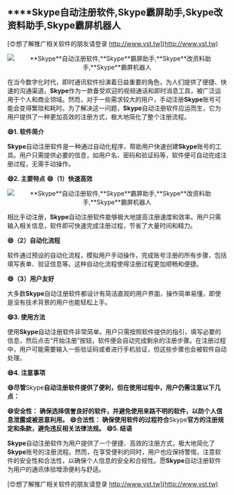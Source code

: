 ## ****Skype**自动注册软件,**Skype**霸屏助手,**Skype**改资料助手,**Skype**霸屏机器人**

[😍想了解推广相关软件的朋友请登录 http://www.vst.tw](http://www.vst.tw)

 <center><img src="https://vst.tw/MP4/tuiguang/png/0.png" alt="**Skype**自动注册软件,**Skype**霸屏助手,**Skype**改资料助手,**Skype**霸屏机器人"></center>

在当今数字化时代，即时通讯软件扮演着日益重要的角色，为人们提供了便捷、快速的沟通渠道。**Skype**作为一款备受欢迎的视频通话和即时消息工具，被广泛运用于个人和商业领域。然而，对于一些需求较大的用户，手动注册**Skype**账号可能会变得繁琐和耗时。为了解决这一问题，**Skype**自动注册软件应运而生，它为用户提供了一种更加高效的注册方式，极大地简化了整个注册流程。

**😄1. 软件简介**

**Skype**自动注册软件是一种通过自动化程序，帮助用户快速创建**Skype**账号的工具。用户只需提供必要的信息，如用户名、密码和验证码等，软件便可自动完成注册过程，无需手动操作。

**😄2. 主要特点**
**😄（1）快速高效**

 <center><img src="https://vst.tw/MP4/tuiguang/png/4.png" alt="**Skype**自动注册软件,**Skype**霸屏助手,**Skype**改资料助手,**Skype**霸屏机器人"></center>

相比手动注册，**Skype**自动注册软件能够极大地提高注册速度和效率。用户只需输入相关信息，软件即可快速完成注册过程，节省了大量时间和精力。

**😄（2）自动化流程**

软件通过预设的自动化流程，模拟用户手动操作，完成账号注册的所有步骤，包括填写表单、验证信息等。这种自动化流程使得注册过程更加顺畅和便捷。

**😄（3）用户友好**

大多数**Skype**自动注册软件都设计有简洁直观的用户界面，操作简单易懂，即使是没有技术背景的用户也能轻松上手。

**😄3. 使用方法**

使用**Skype**自动注册软件非常简单。用户只需按照软件提供的指引，填写必要的信息，然后点击“开始注册”按钮，软件便会自动完成剩余的注册步骤。在注册过程中，用户可能需要输入一些验证码或者进行手机验证，但这些步骤也会被软件自动处理。

**😄4. 注意事项**

**😄尽管**Skype**自动注册软件提供了便利，但在使用过程中，用户仍需注意以下几点：**

**😄安全性： 确保选择信誉良好的软件，并避免使用来路不明的软件，以防个人信息泄露或被恶意利用。**
**😄合法性： 确保使用软件的过程符合**Skype**官方的注册规定和条款，避免违反相关法律法规。**
**😄5. 结语**

**Skype**自动注册软件为用户提供了一个便捷、高效的注册方式，极大地简化了**Skype**账号的注册流程。然而，在享受便利的同时，用户也应保持警惕，注意软件的安全性和合法性，以确保个人信息的安全和合规性。愿**Skype**自动注册软件为用户的通讯体验增添便利与舒适。

[😍想了解推广相关软件的朋友请登录 http://www.vst.tw](http://www.vst.tw)



